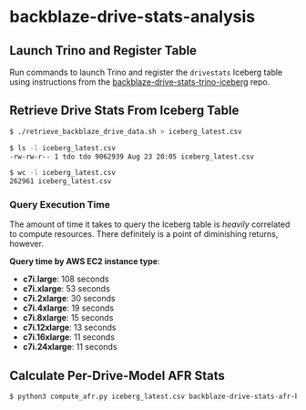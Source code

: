 # backblaze-drive-stats-analysis

## Launch Trino and Register Table

Run commands to launch Trino and register the `drivestats` Iceberg table 
using instructions from the 
[backblaze-drive-stats-trino-iceberg](https://github.com/TerryOtt/backblaze-drive-stats-trino-iceberg/tree/main) repo.

## Retrieve Drive Stats From Iceberg Table

```bash
$ ./retrieve_backblaze_drive_data.sh > iceberg_latest.csv

$ ls -l iceberg_latest.csv
-rw-rw-r-- 1 tdo tdo 9062939 Aug 23 20:05 iceberg_latest.csv

$ wc -l iceberg_latest.csv
262961 iceberg_latest.csv
```

### Query Execution Time

The amount of time it takes to query the Iceberg table is 
_heavily_ correlated to compute resources. There definitely
is a point of diminishing returns, however.

**Query time by AWS EC2 instance type**:

* **c7i.large**: 108 seconds
* **c7i.xlarge**: 53 seconds
* **c7i.2xlarge**: 30 seconds
* **c7i.4xlarge**: 19 seconds
* **c7i.8xlarge**: 15 seconds
* **c7i.12xlarge**: 13 seconds
* **c7i.16xlarge**: 11 seconds
* **c7i.24xlarge**: 11 seconds

## Calculate Per-Drive-Model AFR Stats 

```bash
$ python3 compute_afr.py iceberg_latest.csv backblaze-drive-stats-afr-by-model.csv
```
